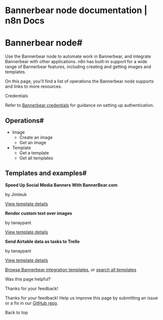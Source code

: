 # Bannerbear node documentation | n8n Docs

[ ](https://github.com/n8n-io/n8n-docs/edit/main/docs/integrations/builtin/app-nodes/n8n-nodes-base.bannerbear.md "Edit this page")

# Bannerbear node#

Use the Bannerbear node to automate work in Bannerbear, and integrate Bannerbear with other applications. n8n has built-in support for a wide range of Bannerbear features, including creating and getting images and templates.

On this page, you'll find a list of operations the Bannerbear node supports and links to more resources.

Credentials

Refer to [Bannerbear credentials](../../credentials/bannerbear/) for guidance on setting up authentication. 

## Operations#

  * Image
    * Create an image
    * Get an image
  * Template
    * Get a template
    * Get all templates

## Templates and examples#

**Speed Up Social Media Banners With BannerBear.com**

by Jimleuk

[View template details](https://n8n.io/workflows/2322-speed-up-social-media-banners-with-bannerbearcom/)

**Render custom text over images**

by tanaypant

[View template details](https://n8n.io/workflows/365-render-custom-text-over-images/)

**Send Airtable data as tasks to Trello**

by tanaypant

[View template details](https://n8n.io/workflows/385-send-airtable-data-as-tasks-to-trello/)

[Browse Bannerbear integration templates](https://n8n.io/integrations/bannerbear/), or [search all templates](https://n8n.io/workflows/)

Was this page helpful? 

Thanks for your feedback! 

Thanks for your feedback! Help us improve this page by submitting an issue or a fix in our [GitHub repo](https://github.com/n8n-io/n8n-docs). 

Back to top
